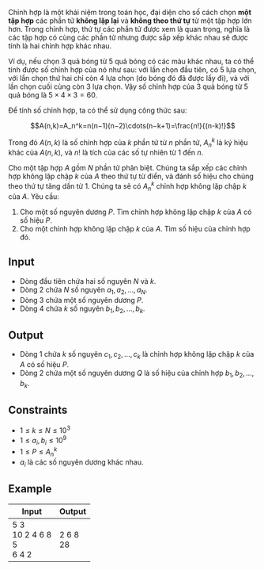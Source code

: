 Chỉnh hợp là một khái niệm trong toán học, đại diện cho số cách chọn **một tập hợp** các phần tử **không lặp lại** và **không theo thứ tự** từ một tập hợp lớn hơn. Trong chỉnh hợp, thứ tự các phần tử được xem là quan trọng, nghĩa là các tập hợp có cùng các phần tử nhưng được sắp xếp khác nhau sẽ được tính là hai chỉnh hợp khác nhau.

Ví dụ, nếu chọn 3 quả bóng từ 5 quả bóng có các màu khác nhau, ta có thể tính được số chỉnh hợp của nó như sau: với lần chọn đầu tiên, có 5 lựa chọn, với lần chọn thứ hai chỉ còn 4 lựa chọn (do bóng đó đã được lấy đi), và với lần chọn cuối cùng còn 3 lựa chọn. Vậy số chỉnh hợp của 3 quả bóng từ 5 quả bóng là $5\times4\times3=60$.

Để tính số chỉnh hợp, ta có thể sử dụng công thức sau:

$$A(n,k)=A_n^k=n(n−1)(n−2)\cdots(n−k+1)=\frac{n!}{(n-k)!}$$

Trong đó $A(n,k)$ là số chỉnh hợp của $k$ phần tử từ $n$ phần tử, $A_n^k$ là ký hiệu khác của $A(n,k)$, và $n!$ là tích của các số tự nhiên từ 1 đến $n$.

Cho một tập hợp $A$ gồm $N$ phần tử phân biệt. Chúng ta sắp xếp các chỉnh hợp không lặp chập $k$ của $A$ theo thứ tự từ điển, và đánh số hiệu cho chúng theo thứ tự tăng dần từ 1. Chúng ta sẽ có $A_n^k$ chỉnh hợp không lặp chập $k$ của $A$. Yêu cầu:

1. Cho một số nguyên dương $P$. Tìm chỉnh hợp không lặp chập $k$ của $A$ có số hiệu $P$.
2. Cho một chỉnh hợp không lặp chập $k$ của $A$. Tìm số hiệu của chỉnh hợp đó.

## Input

- Dòng đầu tiên chứa hai số nguyên $N$ và $k$.
- Dòng 2 chứa $N$ số nguyên $a_1, a_2, \dots, a_N$.
- Dòng 3 chứa một số nguyên dương $P$.
- Dòng 4 chứa $k$ số nguyên $b_1, b_2, \dots, b_k$.

## Output

- Dòng 1 chứa $k$ số nguyên $c_1, c_2, \dots, c_k$ là chỉnh hợp không lặp chập $k$ của $A$ có số hiệu $P$.
- Dòng 2 chứa một số nguyên dương $Q$ là số hiệu của chỉnh hợp $b_1, b_2, \dots, b_k$.

## Constraints

- $1 \le k \le N \le 10^3$
- $1 \le a_i,b_i \le 10^9$
- $1 \le P \le A_n^k$
- $a_i$ là các số nguyên dương khác nhau.

## Example

| Input                           | Output       |
| ------------------------------- | ------------ |
| 5 3<br>10 2 4 6 8<br>5<br>6 4 2 | 2 6 8 <br>28 |